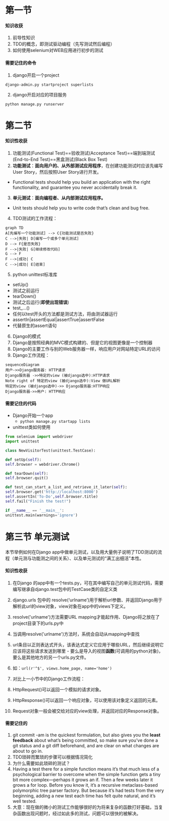 # 第一节

#### 知识收获
1. 前导性知识
2. TDD的概念，即测试驱动编程（先写测试然后编程）
3. 如何使用selenium对WEB应用进行初步的测试
#### 需要记住的命令

1. django开启一个project
```
django-admin.py startproject superlists
```
2. django开启对应的项目服务
```
python manage.py runserver
```

# 第二节
#### 知识性收获

1. 功能测试(Functional Test)==验收测试(Acceptance Test)==端到端测试(End-to-End Test)==黑盒测试(Black Box Test)
2. **功能测试**：**面向用户的、从外部测试应用程序**，在创建功能测试时应该先编写User Story，然后按照User Story进行开发。
* Functional tests should help you build an application with the right functionality, and guarantee you never accidentally break it.
3. **单元测试**：**面向编程者、从内部测试应用程序。**
* Unit tests should help you to write code that’s clean and bug free.
4. TDD测试的工作流程：
```mermaid
graph TD
A[先编写一个功能测试] --> C{功能测试是否失败}
C -->|失败| D[编写一个或多个单元测试]
D --> F{是否失败}
F -->|失败| G[继续修改代码]
G --> F
F -->|成功| C
C -->|成功| E[结束]
```

5. python unittest标准库
  * setUp()
  * 测试之前运行
  * tearDown()
  * 测试之后运行(**即使出现错误**)
  * test_...()
  * 任何以test开头的方法都是测试方法，将由测试器运行
  * assertIn|assertEqual|assertTrue|assertFalse
  * 代替原生的assert语句
6. Django的模式
  1. Django是按照经典的MVC模式构建的、但是它的视图更像是一个控制器
  2. Django的主要工作与别的Web服务器一样，响应用户对网站特定URL的访问
  3. Django工作流程：

```mermaid
sequenceDiagram
用户->>Django服务器: HTTP请求
Django服务器 ->>特定的view (被django选中):HTTP请求
Note right of 特定的view (被django选中):View 做URL解析
特定的view (被django选中)->> Django服务器:HTTP响应
Django服务器->>用户: HTTP响应
```

#### 需要记住的代码


* Django开始一个app
  * `python manage.py startapp lists`
* unittest类如何使用
```python
from selenium import webdriver
import unittest

class NewVisitorTest(unittest.TestCase):

def setUp(self):
self.browser = webdriver.Chrome()

def tearDown(self):
self.browser.quit()

def test_can_start_a_list_and_retrieve_it_later(self):
self.browser.get('http://localhost:8000')
self.assertIn('To-Do',self.browser.title)
self.fail("Finish the test!")

if __name__ == '__main__':
unittest.main(warnings='ignore')
```

# 第三节 单元测试
  本节举例如何在Django app中做单元测试，以及用大量例子说明了TDD测试的流程（单元测与功能测之间的关系）、以及单元测试的“满工出细活”本性。
#### 知识性收获

1. 在Django 的app中有一个tests.py，可在其中编写自己的单元测试代码，需要编写继承自django.test包中的TestCase类的自定义类
2. django.urls 包中的 resolve(‘urlname’)用于解析url参数、并返回Django用于解析此url的view对象，view对象在app中的views下定义。
3. resolve('urlname')方法需要URL mapping才能起作用、Django将之放在了project目录下的urls.py中
  1. 当调用resolve('urlname')方法时，系统会自动从mapping中查找
  2. url条目以正则表达式开头，该表达式定义它应用于哪些URL，然后继续说明它应该将这些请求发送到哪里 - 要么是导入的视图**函数**(可调用的python对象)，要么是其他地方的另一个urls.py文件。
  1. 如：`url(r'^$', views.home_page, name='home')`

4. 对比上一小节中的Django工作流程：
  1. HttpRequest()可以返回一个模拟的请求对象。
  2. HttpResponse()可以返回一个响应对象，可以使用该对象定义返回的元素。
  3. Request对象一般会被交给对应的view处理，并返回对应的Response对象。

#### 需要记住的

1. git commit -am is the quickest formulation, but also gives you the **least feedback** about what’s being committed, so make sure you’ve done a git status and a git diff beforehand, and are clear on what changes are about to go in.
2. TDD琐碎而繁琐的步骤可以根据情况简化
3. 为什么需要如此琐碎的测试？
  1. Having a test there for a simple function means it’s that much less of a psychological barrier to overcome when the simple function gets a tiny bit more complex—perhaps it grows an if. Then a few weeks later it grows a for loop. Before you know it, it’s a recursive metaclass-based polymorphic tree parser factory. But because it’s had tests from the very beginning, adding a new test each time has felt quite natural, and it’s well tested.
  2. 大意：现在做的微小的测试工作能够很好的为将来复杂的函数打好基础，当复杂函数出现问题时，经过如此多的测试，问题可以很快的被解决。







